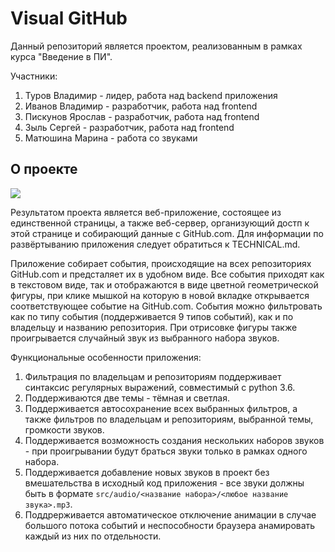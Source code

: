
# Visual GitHub

Данный репозиторий является проектом, реализованным в рамках курса "Введение в ПИ".

Участники:  
1) Туров Владимир - лидер, работа над backend приложения
2) Иванов Владимир - разработчик, работа над frontend
3) Пискунов Ярослав - разработчик, работа над frontend
4) Зыль Сергей - разработчик, работа над frontend
5) Матюшина Марина - работа со звуками

## О проекте

![](https://pp.userapi.com/c851524/v851524553/6f6b9/Ve9IcBWJxGQ.jpg)

Результатом проекта является веб-приложение, состоящее из единственной страницы, а также веб-сервер, организующий достп к этой странице и собирающий данные с GitHub.com. Для информации по развёртыванию приложения следует обратиться к TECHNICAL.md.

Приложение собирает события, происходящие на всех репозиториях GitHub.com и предсталяет их в удобном виде. Все события приходят как в текстовом виде, так и отображаются в виде цветной геометрической фигуры, при клике мышкой на которую в новой вкладке открывается соответствующее событие на GitHub.com. События можно фильтровать как по типу события (поддерживается 9 типов событий), как и по владельцу и названию репозитория. При отрисовке фигуры также проигрывается случайный звук из выбранного набора звуков.

Функциональные особенности приложения:

1. Фильтрация по владельцам и репозиториям поддерживает синтаксис регулярных выражений, совместимый с python 3.6.
2. Поддерживаются две темы - тёмная и светлая.
3. Поддерживается автосохранение всех выбранных фильтров, а также фильтров по владельцам и репозиториям, выбранной темы, громкости звуков.
4. Поддерживается возможность создания нескольких наборов звуков - при проигрывании будут браться звуки только в рамках одного набора.
5. Поддерживается добавление новых звуков в проект без вмешательства в исходный код приложения - все звуки должны быть в формате `src/audio/<название набора>/<любое название звука>.mp3`.
6. Поддрерживается автоматическое отключение анимации в случае большого потока событий и неспособности браузера анамировать каждый из них по отдельности.

